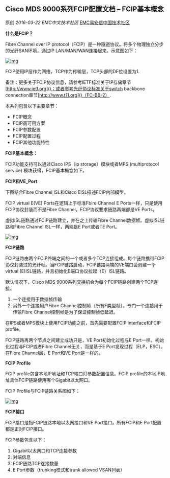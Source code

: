 ## Cisco MDS 9000系列FCIP配置文档 – FCIP基本概念

原创 *2016-03-22* *EMC中文技术社区* [EMC易安信中国技术社区](https://mp.weixin.qq.com/s?__biz=MjM5NjY0NzAwMg==&mid=402791706&idx=2&sn=c6a14bfb34c9342cd545e6b604fa1a3e&scene=21##)

**什么是FCIP？**

Fibre Channel over IP protocol（FCIP）是一种隧道协议。将多个物理独立分步的光纤SAN环境，通过IP LAN/MAN/WAN连接起来。示意图如下：

 

[![img](http://mmbiz.qpic.cn/mmbiz/TztEwAzAQIXWqdO54moHSczxEuyB3aecQXlvJ70t6EZ4Aot1XRRSZT6up5uZhK7Xc3YIUk45ceQYAJ1AMAmL7w/640?wx_fmt=png&tp=webp&wxfrom=5&wx_lazy=1)]()

FCIP使用IP层作为网络，TCP作为传输层，TCP头部的DF位设置为1.

备注：更多关于FCIP协议信息，请参考IETF标准关于IP存储章节[http://www.ietf.org]()；或者参考光纤协议标准关于switch backbone connection章节[http://www.t11.org]()（FC-BB-2）.

本系列包含以下主要章节：

- FCIP概念
- FCIP高可用方案
- FCIP参数配置
- FCIP配置过程
- FCIP其他功能特性

**FCIP基本概念：**

 

FCIP功能支持可以通过Cisco IPS（ip storage）模块或者MPS (multiprotocol service) 模块获得，FCIP基本概念如下。

**FCIP和VE_Port**

下图结合Fibre Channel ISL和Cisco EISL描述FCIP内部模型。

FCIP virtual E(VE) Ports在逻辑上于标准Fbire Channel E Ports一样，只是使用FCIP协议封装而不是Fibre Channel。FCIP协议要求链路两端都是VE Ports。

虚拟ISL链路通过FCIP链路建立，并在之上传输Fibre Channel数据帧。虚拟ISL链路和Fibre Channel ISL一样，两端是E Port或者TE Port。

 

[![img](http://mmbiz.qpic.cn/mmbiz/TztEwAzAQIXWqdO54moHSczxEuyB3aecslZGwmd0IEVPniaoHgSHNQr9liaLcBkHpO2LDL3ibSo4S1rEiaao4BddQA/640?wx_fmt=png&tp=webp&wxfrom=5&wx_lazy=1)]()

**FCIP链路**

FCIP链路由两个FCIP终端之间的一个或者多个TCP连接组成。每个链路携带FCIP协议封装过的光纤帧。当FCIP链路启动，FCIP链路两端的VE端口会创建一个virtual (E)ISL链路，并且初始化E端口协议拉起（E）ISL链路。

默认情况下，Cisco MDS 9000系列交换机会为每个FCIP链路创建两个TCP连接。

1. 一个连接用于数据帧传输
2. 另外一个连接用户Fibre Channel控制帧（所有F类型帧）。专门一个连接用于传输Fibre Channel控制帧是为了保证控制帧低延迟。

 

在IPS或者MPS模块上使用FCIP功能之前，首先需要配置FCIP interface和FCIP profile。

FCIP链路再两个节点之间建立成功只是，VE Port初始化过程与E Port一样。初始化过程与FCIP或者Fibre Channel无关，而是基于E Port发现过程（ELP，ESC）。在Fibre Channel层，E Port和VE Port是一样的。

**FCIP Profile**

FCIP profile包含本地IP地址和TCP端口灯参数配置信息。FCIP profile的本地IP地址具体FCIP链路使用哪个Gigabit以太网口。

FCIP Profile与FCIP链路关系图如下：

 

 

[![img](http://mmbiz.qpic.cn/mmbiz/TztEwAzAQIXWqdO54moHSczxEuyB3aecCqy1Wib6ZY8tAk9cQIN4J5CAh8a2rYicVrHNqprAsv3DqKljUuZN7S9Q/640?wx_fmt=png&tp=webp&wxfrom=5&wx_lazy=1)]()

**FCIP接口**

FCIP接口是指FCIP链路本地以太网接口和VE Port接口。所有FCIP和E Port配置都是正对FCIP接口。

FCIP参数包含以下：

1. Gigabit以太网口和TCP连接参数
2. 对端信息
3. FCIP链路TCP连接数量
4. E Port参数（trunking模式和trunk  allowed VSAN列表）